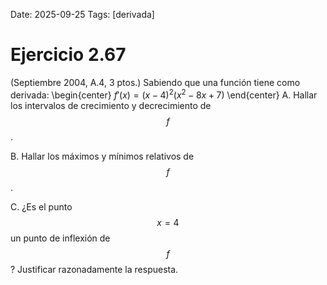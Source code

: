 Date: 2025-09-25
Tags: [derivada]

# Ejercicio 2.67

 (Septiembre 2004, A.4, 3 ptos.) Sabiendo que una función tiene como derivada:
 \begin{center}
$f' ( x ) = ( x - 4 )^2 ( x^2 - 8 x + 7 )$
\end{center}
A.    Hallar los intervalos de crecimiento y decrecimiento de  $$ f$$  .

B.    Hallar los máximos y mínimos relativos de  $$ f$$  .

C.    ¿Es el punto  $$ x = 4$$   un punto de inflexión de  $$ f$$  ? Justificar razonadamente la respuesta.

